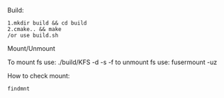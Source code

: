 Build:
    
    1.mkdir build && cd build
    2.cmake.. && make
    /or use build.sh

Mount/Unmount

To mount fs use:
    ./build/KFS -d -s -f <directory>
to unmount fs use:
    fusermount -uz <directory>

How to check mount:

    findmnt
